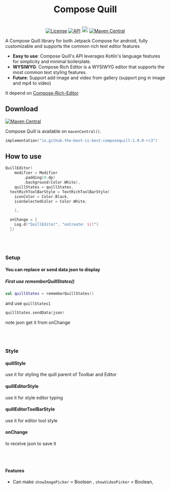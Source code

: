 <h1 align="center">Compose Quill</h1><br>

<div align="center">
<a href="https://opensource.org/licenses/Apache-2.0"><img alt="License" src="https://img.shields.io/badge/License-Apache%202.0-blue.svg"/></a>
<a href="https://android-arsenal.com/api?level=21" rel="nofollow"><img alt="API" src="https://camo.githubusercontent.com/0eda703da08220e08354f624a3fc0023f10416a302565c69c3759bf6e0800d40/68747470733a2f2f696d672e736869656c64732e696f2f62616467652f4150492d32312532422d627269676874677265656e2e7376673f7374796c653d666c6174" data-canonical-src="https://img.shields.io/badge/API-21%2B-brightgreen.svg?style=flat" style="max-width: 100%;"></a>
<a href="https://github.com/the-best-is-best/"><img alt="Profile" src="https://img.shields.io/badge/github-%23181717.svg?&style=for-the-badge&logo=github&logoColor=white" height="20"/></a>
<a href="https://search.maven.org/search?q=g:%22com.mohamedrejeb.richeditor%22%20AND%20a:%22richeditor-compose%22"><img alt="Maven Central" src="https://img.shields.io/maven-central/v/io.github.the-best-is-best/composequill"/></a>
</div>

A Compose Quill library for both Jetpack Compose for android, fully customizable and supports the
common rich text editor features

- **Easy to use**: Compose Quill's API leverages Kotlin's language features for simplicity and
  minimal boilerplate.
- **WYSIWYG**: Compose Rich Editor is a WYSIWYG editor that supports the most common text styling
  features.
- **Future**: Support add image and video from gallery (support png in image and mp4 to video)

It depend on <a href= "https://github.com/MohamedRejeb/Compose-Rich-Editor/tree/main">
Compose-Rich-Editor </a>

## Download

[![Maven Central](https://img.shields.io/maven-central/v/io.github.the-best-is-best/composequill)](https://central.sonatype.com/artifact/io.github.the-best-is-best/composequill)

Compose Quill is available on `mavenCentral()`.

```kotlin
implementation("io.github.the-best-is-best:composequill:1.0.0-rc3")
```

## How to use

```kotlin
QuillEditor(
    modifier = Modifier
        .padding(0.dp)
        .background(Color.White),
    quillStates = quillStates,
  textRichToolBarStyle = TextRichToolBarStyle(
    iconColor = Color.Black,
    iconSelectedColor = Color.White,

    ),

  onChange = {
    Log.d("QuillEditor", "onCreate: $it")
  })
```

<br></br>

### Setup

#### You can replace or send data json to display

##### First use rememberQuillStates()

```kotlin
val quillStates = rememberQuillStates()
```

and use `quillStates1`

```kotlin
quillStates.sendData(json)
```

note json get it from onChange

<br></br>

### Style

#### quillStyle

use it for styling the quill parent of Toolbar and Editor

#### quillEditorStyle

use it for style editor typing

#### quillEditorToolBarStyle

use it for editor tool style

#### onChange

to receive json to save it

<br></br>

#### Features

- Can make `showImagePicker` = Boolean ,
  `showVideoPicker` = Boolean,

